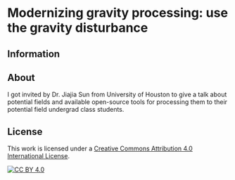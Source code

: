# Modernizing gravity processing: use the gravity disturbance

## Information

## About

I got invited by Dr. Jiajia Sun from University of Houston to give a talk about
potential fields and available open-source tools for processing them to their
potential field undergrad class students.

## License

This work is licensed under a
[Creative Commons Attribution 4.0 International License][cc-by].

[![CC BY 4.0][cc-by-image]][cc-by]

[cc-by]: http://creativecommons.org/licenses/by/4.0/
[cc-by-image]: https://i.creativecommons.org/l/by/4.0/88x31.png
